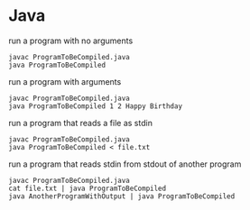 Java
====

run a program with no arguments
```
javac ProgramToBeCompiled.java
java ProgramToBeCompiled
```

run a program with arguments
```
javac ProgramToBeCompiled.java
java ProgramToBeCompiled 1 2 Happy Birthday
```

run a program that reads a file as stdin
```
javac ProgramToBeCompiled.java
java ProgramToBeCompiled < file.txt
```

run a program that reads stdin from stdout of another program
```
javac ProgramToBeCompiled.java
cat file.txt | java ProgramToBeCompiled 
java AnotherProgramWithOutput | java ProgramToBeCompiled
```
